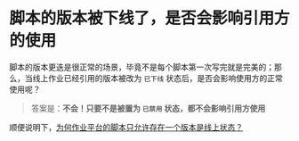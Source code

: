 # 脚本的版本被下线了，是否会影响引用方的使用

脚本的版本更迭是很正常的场景，毕竟不是每个脚本第一次写完就是完美的；那么，当线上作业已经引用的版本被改为 `已下线` 状态后，是否会影响使用方的正常使用呢？

> 答案是：**不会！只要不是被置为 `已禁用` 状态，都不会影响引用方使用**

顺便说明下，[为何作业平台的脚本只允许存在一个版本是线上状态？](../FAQs/why-script-only-allow-one-online-version.md)

